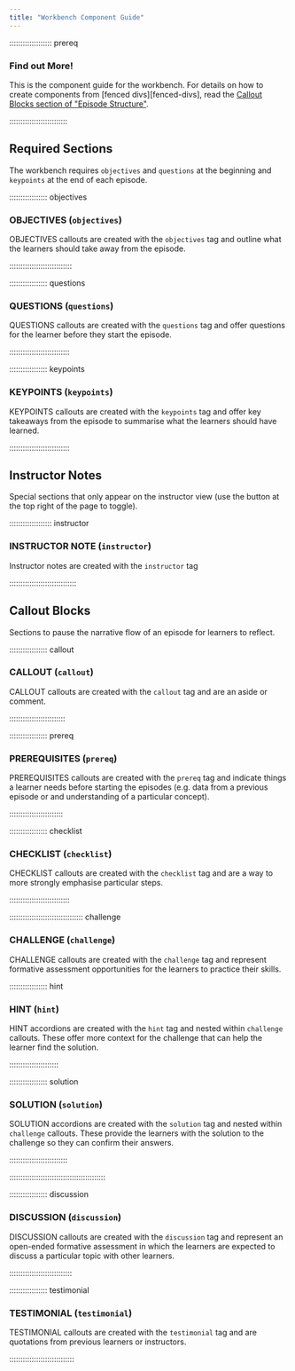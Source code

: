 ```yaml
---
title: "Workbench Component Guide"
---
```


::::::::::::::::::: prereq

### Find out More!

This is the component guide for the workbench. For details on how to create 
components from [fenced divs][fenced-divs], read the [Callout Blocks section of
"Episode Structure"](episodes.Rmd#callout-blocks).

::::::::::::::::::::::::::

## Required Sections

The workbench requires `objectives` and `questions` at the beginning and 
`keypoints` at the end of each episode.

::::::::::::::::: objectives

### OBJECTIVES (`objectives`)

OBJECTIVES callouts are created with the `objectives` tag and outline what the
learners should take away from the episode.

::::::::::::::::::::::::::::

::::::::::::::::: questions

### QUESTIONS (`questions`)

QUESTIONS callouts are created with the `questions` tag and offer questions for
the learner before they start the episode.

:::::::::::::::::::::::::::


::::::::::::::::: keypoints

### KEYPOINTS (`keypoints`)

KEYPOINTS callouts are created with the `keypoints` tag and offer key takeaways
from the episode to summarise what the learners should have learned.

:::::::::::::::::::::::::::



## Instructor Notes

Special sections that only appear on the instructor view (use the button at the
top right of the page to toggle).

::::::::::::::::::: instructor

### INSTRUCTOR NOTE (`instructor`)

Instructor notes are created with the `instructor` tag

::::::::::::::::::::::::::::::



## Callout Blocks

Sections to pause the narrative flow of an episode for learners to reflect.

::::::::::::::::: callout

### CALLOUT (`callout`)

CALLOUT callouts are created with the `callout` tag and are an aside or comment.

:::::::::::::::::::::::::

::::::::::::::::: prereq

### PREREQUISITES (`prereq`)

PREREQUISITES callouts are created with the `prereq` tag and indicate things a
learner needs before starting the episodes (e.g. data from a previous episode or
and understanding of a particular concept).

::::::::::::::::::::::::

::::::::::::::::: checklist

### CHECKLIST (`checklist`)

CHECKLIST callouts are created with the `checklist` tag and are a way to more
strongly emphasise particular steps.

:::::::::::::::::::::::::::

::::::::::::::::::::::::::::::::: challenge

### CHALLENGE (`challenge`)

CHALLENGE callouts are created with the `challenge` tag and represent formative
assessment opportunities for the learners to practice their skills.

::::::::::::::::: hint

### HINT (`hint`)

HINT accordions are created with the `hint` tag and nested within 
`challenge` callouts. These offer more context for the challenge that can help
the learner find the solution.

::::::::::::::::::::::

::::::::::::::::: solution

### SOLUTION (`solution`)

SOLUTION accordions are created with the `solution` tag and nested within 
`challenge` callouts. These provide the learners with the solution to the
challenge so they can confirm their answers.

::::::::::::::::::::::::::


:::::::::::::::::::::::::::::::::::::::::::

::::::::::::::::: discussion

### DISCUSSION (`discussion`)

DISCUSSION callouts are created with the `discussion` tag and represent an
open-ended formative assessment in which the learners are expected to discuss
a particular topic with other learners.

::::::::::::::::::::::::::::

::::::::::::::::: testimonial

### TESTIMONIAL (`testimonial`)

TESTIMONIAL callouts are created with the `testimonial` tag and are quotations
from previous learners or instructors.

:::::::::::::::::::::::::::::

